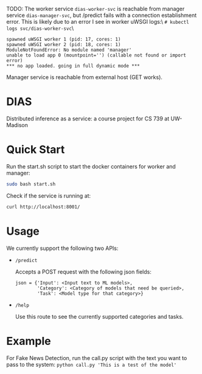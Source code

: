 TODO:
The worker service `dias-worker-svc` is reachable from manager service `dias-manager-svc`, but /predict fails with
a connection establishment error. This is likely due to an error I see in worker uWSGI logs:\\
`# kubectl logs svc/dias-worker-svc`\\
```
spawned uWSGI worker 1 (pid: 17, cores: 1)
spawned uWSGI worker 2 (pid: 18, cores: 1)
ModuleNotFoundError: No module named 'manager'
unable to load app 0 (mountpoint='') (callable not found or import error)
*** no app loaded. going in full dynamic mode ***
```

Manager service is reachable from external host (GET works).


# DIAS
Distributed inference as a service: a course project for CS 739 at UW-Madison

# Quick Start
Run the start.sh script to start the docker containers for worker and manager:
  ```bash
  sudo bash start.sh
  ```

Check if the service is running at:
  ```bash
  curl http://localhost:8001/
  ```

# Usage
We currently support the following two APIs:

* `/predict`

    Accepts a POST request with the following json fields:
    ```
    json = {'Input': <Input text to ML models>, 
            'Category': <Category of models that need be queried>,
            'Task': <Model type for that category>}
    ```

* `/help`

    Use this route to see the currently supported categories and tasks.

# Example
For Fake News Detection, run the call.py script with the text you want to pass to the system:
  `python call.py 'This is a test of the model'`
